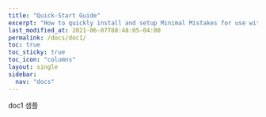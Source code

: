```yaml
---
title: "Quick-Start Guide"
excerpt: "How to quickly install and setup Minimal Mistakes for use with GitHub Pages."
last_modified_at: 2021-06-07T08:48:05-04:00
permalink: /docs/doc1/
toc: true
toc_sticky: true
toc_icon: "columns"
layout: single
sidebar:
  nav: "docs"
---
```


doc1 샘플